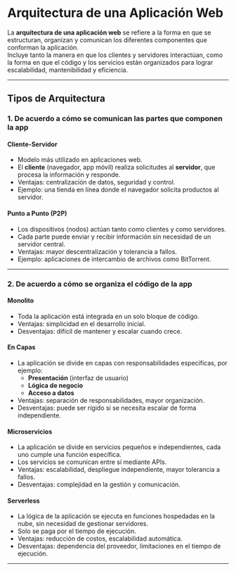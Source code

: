 # Arquitectura de una Aplicación Web

La **arquitectura de una aplicación web** se refiere a la forma en que se estructuran, organizan y comunican los diferentes componentes que conforman la aplicación.  
Incluye tanto la manera en que los clientes y servidores interactúan, como la forma en que el código y los servicios están organizados para lograr escalabilidad, mantenibilidad y eficiencia.

---

## Tipos de Arquitectura

### 1. De acuerdo a cómo se comunican las partes que componen la app

#### Cliente-Servidor
- Modelo más utilizado en aplicaciones web.
- El **cliente** (navegador, app móvil) realiza solicitudes al **servidor**, que procesa la información y responde.
- Ventajas: centralización de datos, seguridad y control.  
- Ejemplo: una tienda en línea donde el navegador solicita productos al servidor.

#### Punto a Punto (P2P)
- Los dispositivos (nodos) actúan tanto como clientes y como servidores.
- Cada parte puede enviar y recibir información sin necesidad de un servidor central.
- Ventajas: mayor descentralización y tolerancia a fallos.  
- Ejemplo: aplicaciones de intercambio de archivos como BitTorrent.

---

### 2. De acuerdo a cómo se organiza el código de la app

#### Monolito
- Toda la aplicación está integrada en un solo bloque de código.
- Ventajas: simplicidad en el desarrollo inicial.  
- Desventajas: difícil de mantener y escalar cuando crece.

#### En Capas
- La aplicación se divide en capas con responsabilidades específicas, por ejemplo:  
  - **Presentación** (interfaz de usuario)  
  - **Lógica de negocio**  
  - **Acceso a datos**  
- Ventajas: separación de responsabilidades, mayor organización.  
- Desventajas: puede ser rígido si se necesita escalar de forma independiente.

#### Microservicios
- La aplicación se divide en servicios pequeños e independientes, cada uno cumple una función específica.
- Los servicios se comunican entre sí mediante APIs.  
- Ventajas: escalabilidad, despliegue independiente, mayor tolerancia a fallos.  
- Desventajas: complejidad en la gestión y comunicación.

#### Serverless
- La lógica de la aplicación se ejecuta en funciones hospedadas en la nube, sin necesidad de gestionar servidores.
- Solo se paga por el tiempo de ejecución.  
- Ventajas: reducción de costos, escalabilidad automática.  
- Desventajas: dependencia del proveedor, limitaciones en el tiempo de ejecución.

---
